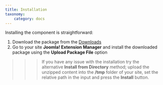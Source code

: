 ```yaml
---
title: Installation
taxonomy:
    category: docs
---
```


Installing the component is straightforward:

1. Download the package from the [Downloads](http://zoolanders.com/downloads)
2. Go to your site **Joomla! Extension Manager** and install the downloaded package using the **Upload Package File** option

>>> If you have any issue with the installation try the alternative **Install from Directory** method; upload the unzipped content into the **/tmp** folder of your site, set the relative path in the input and press the **Install** button.
